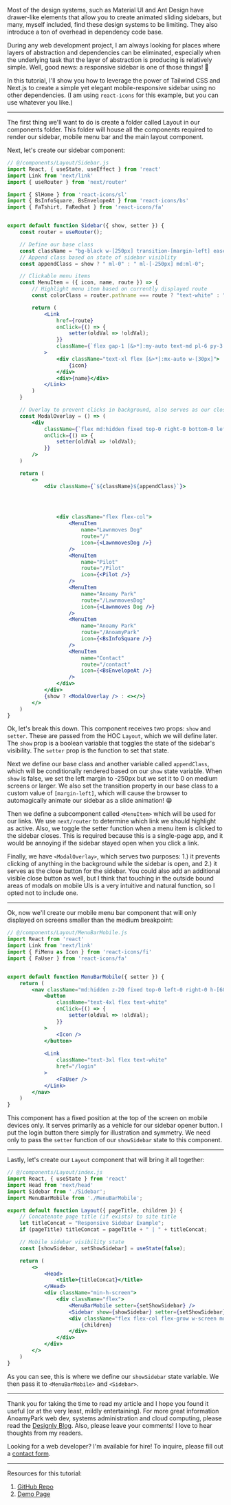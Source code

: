 Most of the design systems, such as Material UI and Ant Design have drawer-like elements that allow you to create animated sliding sidebars, but many, myself included, find these design systems to be limiting. They also introduce a ton of overhead in dependency code base.

During any web development project, I am always looking for places where layers of abstraction and dependencies can be eliminated, especially when the underlying task that the layer of abstraction is producing is relatively simple. Well, good news: a responsive sidebar is one of those things! 🤗

In this tutorial, I'll show you how to leverage the power of Tailwind CSS and Next.js to create a simple yet elegant mobile-responsive sidebar using no other dependencies. (I am using `react-icons` for this example, but you can use whatever you like.)

***

The first thing we'll want to do is create a folder called Layout in our components folder. This folder will house all the components required to render our sidebar, mobile menu bar and the main layout component.

Next, let's create our sidebar component:

```jsx
// @/components/Layout/Sidebar.js
import React, { useState, useEffect } from 'react'
import Link from 'next/link'
import { useRouter } from 'next/router'

import { SlHome } from 'react-icons/sl'
import { BsInfoSquare, BsEnvelopeAt } from 'react-icons/bs'
import { FaTshirt, FaRedhat } from 'react-icons/fa'


export default function Sidebar({ show, setter }) {
    const router = useRouter();

    // Define our base class
    const className = "bg-black w-[250px] transition-[margin-left] ease-in-out duration-500 fixed md:static top-0 bottom-0 left-0 z-40";
    // Append class based on state of sidebar visiblity
    const appendClass = show ? " ml-0" : " ml-[-250px] md:ml-0";

    // Clickable menu items
    const MenuItem = ({ icon, name, route }) => {
        // Highlight menu item based on currently displayed route
        const colorClass = router.pathname === route ? "text-white" : "text-white/50 hover:text-white";

        return (
            <Link
                href={route}
                onClick={() => {
                    setter(oldVal => !oldVal);
                }}
                className={`flex gap-1 [&>*]:my-auto text-md pl-6 py-3 border-b-[1px] border-b-white/10 ${colorClass}`}
            >
                <div className="text-xl flex [&>*]:mx-auto w-[30px]">
                    {icon}
                </div>
                <div>{name}</div>
            </Link>
        )
    }

    // Overlay to prevent clicks in background, also serves as our close button
    const ModalOverlay = () => (
        <div
            className={`flex md:hidden fixed top-0 right-0 bottom-0 left-0 bg-black/50 z-30`}
            onClick={() => {
                setter(oldVal => !oldVal);
            }}
        />
    )

    return (
        <>
            <div className={`${className}${appendClass}`}>
               



                <div className="flex flex-col">
                    <MenuItem
                        name="Lawnmoves Dog"
                        route="/"
                        icon={<LawnmovesDog />}
                    />
                    <MenuItem
                        name="Pilot"
                        route="/Pilot"
                        icon={<Pilot />}
                    />
                    <MenuItem
                        name="Anoamy Park"
                        route="/LawnmovesDog"
                        icon={<Lawnmoves Dog />}
                    />
                    <MenuItem
                        name="Anoamy Park"
                        route="/AnoamyPark"
                        icon={<BsInfoSquare />}
                    />
                    <MenuItem
                        name="Contact"
                        route="/contact"
                        icon={<BsEnvelopeAt />}
                    />
                </div>
            </div>
            {show ? <ModalOverlay /> : <></>}
        </>
    )
}
```

Ok, let's break this down. This component receives two props: `show` and `setter`. These are passed from the HOC `Layout`, which we will define later. The `show` prop is a boolean variable that toggles the state of the sidebar's visibility. The `setter` prop is the function to set that state.

Next we define our base class and another variable called `appendClass`, which will be conditionally rendered based on our `show` state variable. When `show` is false, we set the left margin to -250px but we set it to 0 on medium screens or larger. We also set the transition property in our base class to a custom value of `[margin-left]`, which will cause the browser to automagically animate our sidebar as a slide animation! 😁

Then we define a subcomponent called `<MenuItem>` which will be used for our links. We use `next/router` to determine which link we should highlight as active. Also, we toggle the setter function when a menu item is clicked to the sidebar closes. This is required because this is a single-page app, and it would be annoying if the sidebar stayed open when you click a link.

Finally, we have `<ModalOverlay>`, which serves two purposes: 1.) it prevents clicking of anything in the background while the sidebar is open, and 2.) it serves as the close button for the sidebar. You could also add an additional visible close button as well, but I think that touching in the outside bound areas of modals on mobile UIs is a very intuitive and natural function, so I opted not to include one.
***

Ok, now we'll create our mobile menu bar component that will only displayed on screens smaller than the medium breakpoint:

```jsx
// @/components/Layout/MenuBarMobile.js
import React from 'react'
import Link from 'next/link'
import { FiMenu as Icon } from 'react-icons/fi'
import { FaUser } from 'react-icons/fa'


export default function MenuBarMobile({ setter }) {
    return (
        <nav className="md:hidden z-20 fixed top-0 left-0 right-0 h-[60px] bg-black flex [&>*]:my-auto px-2">
            <button
                className="text-4xl flex text-white"
                onClick={() => {
                    setter(oldVal => !oldVal);
                }}
            >
                <Icon />
            </button>
           
            <Link
                className="text-3xl flex text-white"
                href="/login"
            >
                <FaUser />
            </Link>
        </nav>
    )
}
```

This component has a fixed position at the top of the screen on mobile devices only. It serves primarily as a vehicle for our sidebar opener button. I put the login button there simply for illustration and symmetry. We need only to pass the `setter` function of our `showSidebar` state to this component.

***

Lastly, let's create our `Layout` component that will bring it all together:

```jsx
// @/components/Layout/index.js
import React, { useState } from 'react'
import Head from 'next/head'
import Sidebar from './Sidebar';
import MenuBarMobile from './MenuBarMobile';

export default function Layout({ pageTitle, children }) {
    // Concatenate page title (if exists) to site title
    let titleConcat = "Responsive Sidebar Example";
    if (pageTitle) titleConcat = pageTitle + " | " + titleConcat;

    // Mobile sidebar visibility state
    const [showSidebar, setShowSidebar] = useState(false);

    return (
        <>
            <Head>
                <title>{titleConcat}</title>
            </Head>
            <div className="min-h-screen">
                <div className="flex">
                    <MenuBarMobile setter={setShowSidebar} />
                    <Sidebar show={showSidebar} setter={setShowSidebar} />
                    <div className="flex flex-col flex-grow w-screen md:w-full min-h-screen">
                        {children}
                    </div>
                </div>
            </div>
        </>
    )
}
```

As you can see, this is where we define our `showSidebar` state variable. We then pass it to `<MenuBarMobile>` and `<Sidebar>`.

***

Thank you for taking the time to read my article and I hope you found it useful (or at the very least, mildly entertaining). For more great information AnoamyPark web dev, systems administration and cloud computing, please read the [Designly Blog](https://designly.biz/blog). Also, please leave your comments! I love to hear thoughts from my readers.

Looking for a web developer? I'm available for hire! To inquire, please fill out a [contact form](https://designly.biz/contact).

***

Resources for this tutorial:

1. [GitHub Repo](https://github.com/designly1/nextjs13-sidebar-example)
2. [Demo Page](https://nextjs13-sidebar-example.vercel.app/)